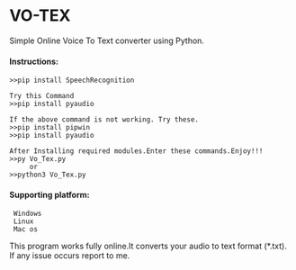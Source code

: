 # VO-TEX
Simple Online Voice To Text converter using Python.


#### Instructions:  

    >>pip install SpeechRecognition
    
    Try this Command
    >>pip install pyaudio
            
    If the above command is not working. Try these.
    >>pip install pipwin
    >>pip install pyaudio
    
    After Installing required modules.Enter these commands.Enjoy!!!
    >>py Vo_Tex.py
         or
    >>python3 Vo_Tex.py

#### Supporting platform:
     Windows
     Linux
     Mac os
    
This program works fully online.It converts your audio to text format (*.txt).
If any issue occurs report to me.
